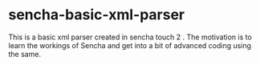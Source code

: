 sencha-basic-xml-parser
=======================

This is a basic xml parser created in sencha touch 2 . The motivation is to learn the workings of Sencha and get into a bit of advanced coding using the same. 
